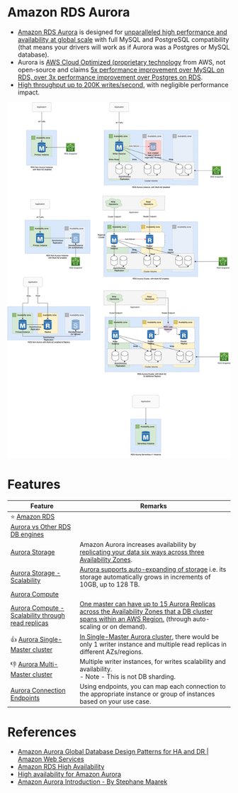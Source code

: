 # Amazon RDS Aurora
- [Amazon RDS Aurora](https://aws.amazon.com/rds/aurora/) is designed for [unparalleled high performance and availability at global scale](https://github.com/Anshul619/HLD-System-Designs/blob/main/7_Scalability/Latency.md) with full MySQL and PostgreSQL compatibility (that means your drivers will work as if Aurora was a Postgres or MySQL database).
- Aurora is [AWS Cloud Optimized (proprietary technology](https://aws.amazon.com/rds/aurora/) from AWS, not open-source and claims [5x performance improvement over MySQL on RDS, over 3x performance improvement over Postgres on RDS](https://github.com/Anshul619/HLD-System-Designs/blob/main/7_Scalability/Latency.md).
- [High throughput up to 200K writes/second](https://github.com/Anshul619/HLD-System-Designs/blob/main/7_Scalability/Throughput.md), with negligible performance impact.

![img.png](../assets/Multi-AZ/RDS-Multi-AZ-Replica.drawio.png)

# Features

| Feature                                                                                                                                           | Remarks                                                                                                                                                                                                                                               |
|---------------------------------------------------------------------------------------------------------------------------------------------------|-------------------------------------------------------------------------------------------------------------------------------------------------------------------------------------------------------------------------------------------------------|
| :star: [Amazon RDS Aurora vs Other RDS DB engines](../AmazonAuroraVsOtherDBEngines.md)                                                            |                                                                                                                                                                                                                                                       |
| [Aurora Storage](https://aws.amazon.com/rds/aurora/pricing/)                                                                                      | Amazon Aurora increases availability by [replicating your data six ways across three Availability Zones]().                                                                                                                                           |
| [Aurora Storage - Scalability](https://aws.amazon.com/about-aws/whats-new/2020/10/amazon-aurora-enables-dynamic-resizing-database-storage-space/) | [Aurora supports auto-expanding of storage](https://aws.amazon.com/about-aws/whats-new/2020/10/amazon-aurora-enables-dynamic-resizing-database-storage-space/) i.e. its storage automatically grows in increments of 10GB, up to 128 TB.              |
| [Aurora Compute](https://aws.amazon.com/rds/aurora/pricing/)                                                                                      |                                                                                                                                                                                                                                                       |
| [Aurora Compute - Scalability through read replicas](../RDSReadReplicas.md)                                                                       | [One master can have up to 15 Aurora Replicas across the Availability Zones that a DB cluster spans within an AWS Region.](https://docs.aws.amazon.com/AmazonRDS/latest/AuroraUserGuide/Aurora.Replication.html) (through auto-scaling or on demand). |
| :+1: [Aurora Single-Master cluster](https://docs.aws.amazon.com/AmazonRDS/latest/AuroraUserGuide/AuroraMySQL.Replication.html)                    | [In Single-Master Aurora cluster](https://docs.aws.amazon.com/AmazonRDS/latest/AuroraUserGuide/AuroraMySQL.Replication.html), there would be only 1 writer instance and multiple read replicas in different AZs/regions.                              |
| :-1: [Aurora Multi-Master cluster](AuroraMultiMasterCluster.md)                                                                                   | Multiple writer instances, for writes scalability and availability. <br/>- Note - This is not DB sharding.                                                                                                                                            |
| [Aurora Connection Endpoints](https://docs.aws.amazon.com/AmazonRDS/latest/AuroraUserGuide/Aurora.Overview.Endpoints.html)                        | Using endpoints, you can map each connection to the appropriate instance or group of instances based on your use case.                                                                                                                                |

# References
- [Amazon Aurora Global Database Design Patterns for HA and DR | Amazon Web Services](https://www.youtube.com/watch?v=bbiWciJSouY)
- [Amazon RDS High Availability](https://aws.amazon.com/rds/ha/)
- [High availability for Amazon Aurora](https://docs.aws.amazon.com/AmazonRDS/latest/AuroraUserGuide/Concepts.AuroraHighAvailability.html)
- [Amazon Aurora Introduction - By Stephane Maarek](https://www.youtube.com/watch?v=ZCt3ctVfGIk)
